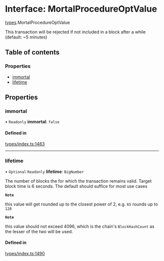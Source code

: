 # Interface: MortalProcedureOptValue

[types](../wiki/types).MortalProcedureOptValue

This transaction will be rejected if not included in a block after a while (default: ~5 minutes)

## Table of contents

### Properties

- [immortal](../wiki/types.MortalProcedureOptValue#immortal)
- [lifetime](../wiki/types.MortalProcedureOptValue#lifetime)

## Properties

### immortal

• `Readonly` **immortal**: ``false``

#### Defined in

[types/index.ts:1483](https://github.com/PolymeshAssociation/polymesh-sdk/blob/2d3ac2ae/src/types/index.ts#L1483)

___

### lifetime

• `Optional` `Readonly` **lifetime**: `BigNumber`

The number of blocks the for which the transaction remains valid. Target block time is 6 seconds. The default should suffice for most use cases

**`Note`**

 this value will get rounded up to the closest power of 2, e.g. `65` rounds up to `128`

**`Note`**

 this value should not exceed 4096, which is the chain's `BlockHashCount` as the lesser of the two will be used.

#### Defined in

[types/index.ts:1490](https://github.com/PolymeshAssociation/polymesh-sdk/blob/2d3ac2ae/src/types/index.ts#L1490)
